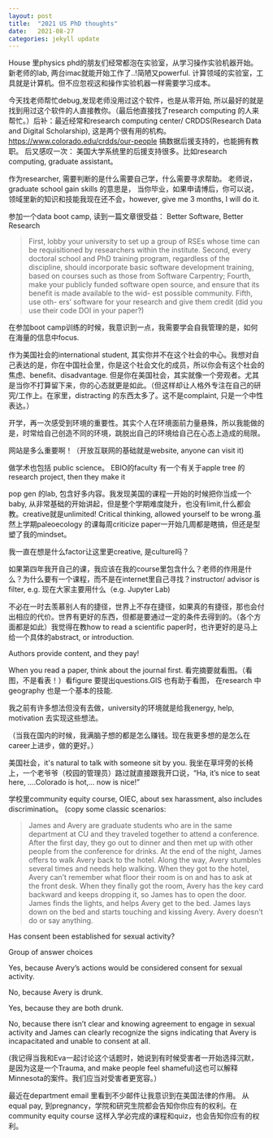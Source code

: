 ```yaml
---
layout: post
title:  "2021 US PhD thoughts"
date:   2021-08-27 
categories: jekyll update
---
```

House 里physics phd的朋友们经常都泡在实验室，从学习操作实验机器开始。新老师的lab, 两台imac就能开始工作了..!简陋又powerful. 计算领域的实验室，工具就是计算机。但不应忽视这和操作实验机器一样需要学习成本。

今天找老师帮忙debug,发现老师没用过这个软件，也是从零开始, 所以最好的就是找到用过这个软件的人直接教你。（最后他直接找了research computing 的人来帮忙。）后补：最近经常和research computing center/ CRDDS(Research Data and Digital Scholarship), 这是两个很有用的机构。
https://www.colorado.edu/crdds/our-people  搞数据后援支持的，也能拥有教职。
后又感叹一次： 美国大学系统里的后援支持很多。比如research computing, graduate assistant。

作为researcher, 需要判断的是什么需要自己学，什么需要寻求帮助。
老师说，graduate school gain skills 的意思是， 当你毕业，如果申请博后，你可以说，领域里新的知识和技能我现在还不会，however, give me 3 months, I will do it. 

参加一个data boot camp, 读到一篇文章很受益： Better Software, Better Research
> First, lobby your university to set up a group of RSEs whose time can be requisitioned by researchers within the institute. 
  Second, every doctoral school and PhD training program, regardless of the discipline, should incorporate basic software development training, based on courses such as those from Software Carpentry; 
  Fourth, make your publicly funded software open source, and ensure that its benefit is made available to the wid- est possible community. Fifth, use oth- ers’ software for your research and give them credit (did you use their code DOI in your paper?) 

在参加boot camp训练的时候，我意识到一点，我需要学会自我管理的是，如何在海量的信息中focus.

作为美国社会的international student, 其实你并不在这个社会的中心。我想对自己表达的是，你在中国社会里，你是这个社会文化的成员，所以你会有这个社会的焦虑、benefit、disadvantage. 但是你在美国社会，其实就像一个旁观者。尤其是当你不打算留下来，你的心态就更是如此。（但这样却让人格外专注在自己的研究/工作上。在家里，distracting 的东西太多了。这不是complaint, 只是一个中性表达。）

开学，再一次感受到环境的重要性。其实个人在环境面前力量悬殊，所以我能做的是，时常给自己创造不同的环境，跳脱出自己的环境给自己在心态上造成的局限。

网站是多么重要啊！（开放互联网的基础就是website, anyone can visit it)

做学术也包括 public science。 EBIO的faculty 有一个有关于apple tree 的research project, then they make it 

pop gen 的lab, 包含好多内容。我发现美国的课程一开始的时候把你当成一个baby, 从非常基础的开始讲起，但是整个学期难度陡升，也没有limit,什么都会教。creative就是unlimited! Critical thinking, allowed yourself to be wrong.虽然上学期paleoecology 的课每周criticize paper一开始几周都是瞎搞，但还是型塑了我的mindset。

我一直在想是什么factor让这里更creative, 是culture吗？

如果第四年我开自己的课，我应该在我的course里包含什么？老师的作用是什么？为什么要有一个课程，而不是在internet里自己寻找？instructor/ advisor is filter, e.g. 现在大家主要用什么（e.g. Jupyter Lab)

不必在一时去羡慕别人有的捷径，世界上不存在捷径，如果真的有捷径，那也会付出相应的代价。世界有更好的东西，但都是要通过一定的条件去得到的。（各个方面都是如此）我觉得在教how to read a scientific paper时，也许更好的是马上给一个具体的abstract, or introduction.

Authors provide content, and they pay!

When you read a paper, think about the journal first. 看完摘要就看图。（看图，不是看表！）看figure 要提出questions.GIS 也有助于看图， 在research 中 geography 也是一个基本的技能.

我之前有许多想法但没有去做，university的环境就是给我energy, help, motivation 去实现这些想法。

（当我在国内的时候，我满脑子想的都是怎么赚钱。现在我更多想的是怎么在career上进步，做的更好。）

美国社会，it's natural to talk with someone sit by you. 我坐在草坪旁的长椅上，一个老爷爷（校园的管理员）路过就直接跟我开口说，“Ha, it’s nice to seat here, ….Colorado is hot,… now is nice!”

学校里community equity course, OIEC, about sex harassment, also includes discrimination。
(copy some classic scenarios:
> James and Avery are graduate students who are in the same department at CU and they traveled together to attend a conference. After the first day, they go out to dinner and then met up with other people from the conference for drinks. At the end of the night, James offers to walk Avery back to the hotel. Along the way, Avery stumbles several times and needs help walking. When they got to the hotel, Avery can’t remember what floor their room is on and has to ask at the front desk. When they finally got the room, Avery has the key card backward and keeps dropping it, so James has to open the door. James finds the lights, and helps Avery get to the bed. James lays down on the bed and starts touching and kissing Avery. Avery doesn’t do or say anything.

Has consent been established for sexual activity?

Group of answer choices

Yes, because Avery’s actions would be considered consent for sexual activity.

No, because Avery is drunk.

Yes, because they are both drunk.

No, because there isn’t clear and knowing agreement to engage in sexual activity and James can clearly recognize the signs indicating that Avery is incapacitated and unable to consent at all.

(我记得当我和Eva一起讨论这个话题时，她说到有时候受害者一开始选择沉默，是因为这是一个Trauma, and make people feel shameful)这也可以解释Minnesota的案件。我们应当对受害者更宽容。）

最近在department email 里看到不少邮件让我意识到在美国法律的作用。 从equal pay, 到pregnancy，学院和研究生院都会告知你你应有的权利。在community equity course 这样入学必完成的课程和quiz，也会告知你应有的权利。






